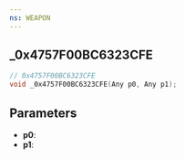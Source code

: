 ```yaml
---
ns: WEAPON
---
```

## _0x4757F00BC6323CFE

```c
// 0x4757F00BC6323CFE
void _0x4757F00BC6323CFE(Any p0, Any p1);
```


## Parameters
* **p0**: 
* **p1**: 

